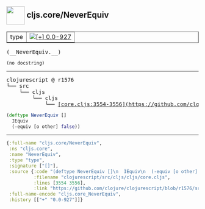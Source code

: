 ## <img width="48px" valign="middle" src="http://i.imgur.com/Hi20huC.png"> cljs.core/NeverEquiv

 <table border="1">
<tr>
<td>type</td>
<td><a href="https://github.com/cljsinfo/api-refs/tree/0.0-927"><img valign="middle" alt="[+] 0.0-927" src="https://img.shields.io/badge/+-0.0--927-lightgrey.svg"></a> </td>
</tr>
</table>

 <samp>
(__NeverEquiv.__)<br>
</samp>

```
(no docstring)
```

---

 <pre>
clojurescript @ r1576
└── src
    └── cljs
        └── cljs
            └── <ins>[core.cljs:3554-3556](https://github.com/clojure/clojurescript/blob/r1576/src/cljs/cljs/core.cljs#L3554-L3556)</ins>
</pre>

```clj
(deftype NeverEquiv []
  IEquiv
  (-equiv [o other] false))
```


---

```clj
{:full-name "cljs.core/NeverEquiv",
 :ns "cljs.core",
 :name "NeverEquiv",
 :type "type",
 :signature ["[]"],
 :source {:code "(deftype NeverEquiv []\n  IEquiv\n  (-equiv [o other] false))",
          :filename "clojurescript/src/cljs/cljs/core.cljs",
          :lines [3554 3556],
          :link "https://github.com/clojure/clojurescript/blob/r1576/src/cljs/cljs/core.cljs#L3554-L3556"},
 :full-name-encode "cljs.core_NeverEquiv",
 :history [["+" "0.0-927"]]}

```
